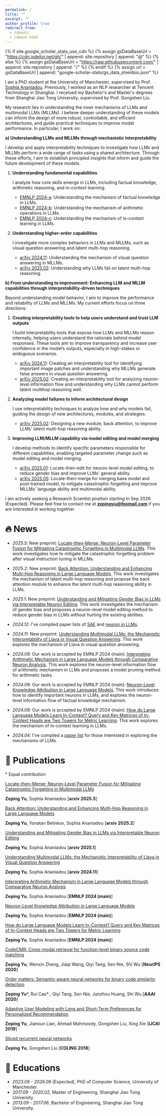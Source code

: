 ```yaml
---
permalink: /
title: ""
excerpt: ""
author_profile: true
redirect_from: 
  - /about/
  - /about.html
---
```


{% if site.google_scholar_stats_use_cdn %}
{% assign gsDataBaseUrl = "https://cdn.jsdelivr.net/gh/" | append: site.repository | append: "@" %}
{% else %}
{% assign gsDataBaseUrl = "https://raw.githubusercontent.com/" | append: site.repository | append: "/" %}
{% endif %}
{% assign url = gsDataBaseUrl | append: "google-scholar-stats/gs_data_shieldsio.json" %}

<span class='anchor' id='about-me'></span>

I am a PhD student at the University of Manchester, supervised by Prof. [Sophia Ananiadou](https://research.manchester.ac.uk/en/persons/sophia.ananiadou). Previously, I worked as an NLP researcher at Tencent Technology in Shanghai. I received my Bachelor's and Master's degrees from Shanghai Jiao Tong University, supervised by Prof. Gongshen Liu.

My research lies in understanding the inner mechanisms of LLMs and multimodal LLMs (MLLMs). I believe deeper understanding of these models can inform the design of more robust, controllable, and efficient architectures, and guide practical techniques to improve model performance. In particular, I work on:

**a) Understanding LLMs and MLLMs through mechanistic interpretability** 

I develop and apply interpretability techniques to investigate how LLMs and MLLMs perform a wide range of tasks using a shared architecture. Through these efforts, I aim to establish principled insights that inform and guide the future development of these models.

1. **Understanding fundamental capabilities**
   
   I analyze how core skills emerge in LLMs, including factual knowledge, arithmetic reasoning, and in-context learning.

   - [EMNLP 2024-a](https://aclanthology.org/2024.emnlp-main.191.pdf): Understanding the mechanism of factual knowledge in LLMs.
   - [EMNLP 2024-b](https://aclanthology.org/2024.emnlp-main.193.pdf): Understanding the mechanism of arithmetic operations in LLMs.
   - [EMNLP 2024-c](https://aclanthology.org/2024.emnlp-main.192.pdf): Understanding the mechanism of in-context learning in LLMs.

2. **Understanding higher-order capabilities**
   
   I investigate more complex behaviors in LLMs and MLLMs, such as visual question answering and latent multi-hop reasoning.

   - [arXiv 2024.11](https://arxiv.org/pdf/2411.10950): Understanding the mechanism of visual question answering in MLLMs.
   - [arXiv 2025.02](https://arxiv.org/pdf/2502.10835): Understanding why LLMs fail on latent multi-hop reasoning.

**b) From understanding to improvement: Enhancing LLM and MLLM capabilities through interpretability-driven techniques** 

Beyond understanding model behavior, I aim to improve the performance and reliability of LLMs and MLLMs. My current efforts focus on three directions:

1. **Creating interpretability tools to help users understand and trust LLM outputs**

   I build interpretability tools that expose how LLMs and MLLMs reason internally, helping users understand the rationale behind model responses. These tools aim to improve transparency and increase user confidence in the model’s outputs, especially in high-stakes or ambiguous scenarios.

   - [arXiv 2024.11](https://arxiv.org/pdf/2411.10950): Creating an interpretability tool for identifying important image patches and understanding why MLLMs generate false answers in visual question answering.
   - [arXiv 2025.02](https://arxiv.org/pdf/2502.10835): Creating an interpretability tool for analyzing neuron-level information flow and understanding why LLMs cannot perform latent multihop reasoning well.

2. **Analyzing model failures to inform architectural design**

   I use interpretability techniques to analyze how and why models fail, guiding the design of new architectures, modules, and strategies.

   - [arXiv 2025.02](https://arxiv.org/pdf/2502.10835): Designing a new module, back attention, to improve LLMs' latent multi-hop reasoning ability.
     
3. **Improving LLM/MLLM capability via model editing and model merging**

   I develop methods to identify specific parameters responsible for different capabilities, enabling targeted parameter change such as model editing and model merging.

   - [arXiv 2025.01](https://arxiv.org/pdf/2501.14457): Locate-then-edit for neuron-level model editing, to reduce gender bias and improve LLMs' general ability.
   - [arXiv 2025.05](https://arxiv.org/pdf/2505.16703): Locate-then-merge for merging base model and post-trained model, to mitigate catastrophic forgetting and improve MLLMs' language ability and multimodal ability.

I am actively seeking a Research Scientist position starting in Sep 2026 (Expected). Please feel free to contact me at **zepingyu@foxmail.com** if you are interested in working together.

# 🔥 News

- *2025.5*: New preprint: [Locate-then-Merge: Neuron-Level Parameter Fusion for Mitigating Catastrophic Forgetting in Multimodal LLMs](https://arxiv.org/pdf/2505.16703). This work investigates how to mitigate the catastrophic forgetting problem after visual instruction tuning in MLLMs.

- *2025.2*: New preprint: [Back Attention: Understanding and Enhancing Multi-Hop Reasoning in Large Language Models](https://arxiv.org/pdf/2502.10835). This work investigates the mechanism of latent multi-hop reasoning and propose the back attention module to enhance the latent multi-hop reasoning ability in LLMs. 

- *2025.1*: New preprint: [Understanding and Mitigating Gender Bias in LLMs via Interpretable Neuron Editing](https://arxiv.org/pdf/2501.14457). This work investigates the mechanism of gender bias and proposes a neuron-level model editing method to reduce gender bias in LLMs without hurting the existing abilities. 

- *2024.12*: I've compiled paper lists of [SAE](https://github.com/zepingyu0512/awesome-SAE) and [neuron in LLMs](https://github.com/zepingyu0512/awesome-LLM-neuron).

- *2024.11*: New preprint: [Understanding Multimodal LLMs: the Mechanistic Interpretability of Llava in Visual Question Answering](https://arxiv.org/pdf/2411.10950). This work explores the mechanism of Llava in visual question answering. 

- *2024.09*: Our work is accepted by EMNLP 2024 (main): [Interpreting Arithmetic Mechanism in Large Language Models through Comparative Neuron Analysis](https://zepingyu0512.github.io/arithmetic-mechanism.github.io/). This work explores the neuron-level information flow of arithmetic mechanism in LLMs and proposes a model pruning method for arithmetic tasks. 

- *2024.09*: Our work is accepted by EMNLP 2024 (main): [Neuron-Level Knowledge Attribution in Large Language Models](https://zepingyu0512.github.io/neuron-attribution.github.io/). This work introduces how to identify important neurons in LLMs, and explores the neuron-level information flow of factual knowledge mechanism. 

- *2024.09*: Our work is accepted by EMNLP 2024 (main): [How do Large Language Models Learn In-Context? Query and Key
Matrices of In-Context Heads are Two Towers for Metric Learning](https://zepingyu0512.github.io/in-context-mechanism.github.io/). This work explores the mechanism of in-context learning in LLMs.

- *2024.04*: I've compiled a [paper list](https://github.com/zepingyu0512/awesome-llm-understanding-mechanism) for those interested in exploring the mechanisms of LLMs.

# 📝 Publications
\* Equal contribution

[Locate-then-Merge: Neuron-Level Parameter Fusion for Mitigating Catastrophic Forgetting in Multimodal LLMs](https://arxiv.org/pdf/2505.16703)

**Zeping Yu**, Sophia Ananiadou \[**arxiv 2025.5**\]

[Back Attention: Understanding and Enhancing Multi-Hop Reasoning in Large Language Models](https://arxiv.org/pdf/2502.10835)

**Zeping Yu**, Yonatan Belinkov, Sophia Ananiadou \[**arxiv 2025.2**\]

[Understanding and Mitigating Gender Bias in LLMs via Interpretable Neuron Editing](https://arxiv.org/pdf/2501.14457)

**Zeping Yu**, Sophia Ananiadou \[**arxiv 2025.1**\]

[Understanding Multimodal LLMs: the Mechanistic Interpretability of Llava in Visual Question Answering](https://arxiv.org/pdf/2411.10950)

**Zeping Yu**, Sophia Ananiadou \[**arxiv 2024.11**\]

[Interpreting Arithmetic Mechanism in Large Language Models through Comparative Neuron Analysis](https://zepingyu0512.github.io/arithmetic-mechanism.github.io/)

**Zeping Yu**, Sophia Ananiadou \[**EMNLP 2024 (main)**\]

[Neuron-Level Knowledge Attribution in Large Language Models](https://zepingyu0512.github.io/neuron-attribution.github.io/)

**Zeping Yu**, Sophia Ananiadou \[**EMNLP 2024 (main)**\]

[How do Large Language Models Learn In-Context? Query and Key Matrices of In-Context Heads are Two Towers for Metric Learning](https://zepingyu0512.github.io/in-context-mechanism.github.io/)

**Zeping Yu**, Sophia Ananiadou \[**EMNLP 2024 (main)**\]

[CodeCMR: Cross-modal retrieval for function-level binary source code matching](https://proceedings.neurips.cc/paper/2020/file/285f89b802bcb2651801455c86d78f2a-Paper.pdf) 

**Zeping Yu**, Wenxin Zheng, Jiaqi Wang, Qiyi Tang, Sen Nie, Shi Wu \[**NeurIPS 2020**\]

[Order matters: Semantic-aware neural networks for binary code similarity detection](https://keenlab.tencent.com/en/whitepapers/Ordermatters.pdf) 

**Zeping Yu**\*, Rui Cao\* , Qiyi Tang, Sen Nie, Junzhou Huang, Shi Wu \[**AAAI 2020**\]

[Adaptive User Modeling with Long and Short-Term Preferences for Personalized Recommendation](https://www.ijcai.org/proceedings/2019/0585.pdf) 

**Zeping Yu**, Jianxun Lian, Ahmad Mahmoody, Gongshen Liu, Xing Xie \[**IJCAI 2019**\]

[Sliced recurrent neural networks](https://arxiv.org/pdf/1807.02291.pdf) 

**Zeping Yu**, Gongshen Liu \[**COLING 2018**\]

# 📖 Educations
- *2023.09 - 2026.09 (Expected)*, PhD of Computer Science, University of Manchester.
- *2017.09 - 2020.02*, Master of Engineering, Shanghai Jiao Tong University.
- *2013.09 - 2017.06*, Bachelor of Engineering, Shanghai Jiao Tong University.
